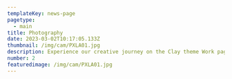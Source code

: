 ```yaml
---
templateKey: news-page
pagetype:
  - main
title: Photography
date: 2023-03-02T10:17:05.133Z
thumbnail: /img/cam/PXLA01.jpg
description: Experience our creative journey on the Clay theme Work page. Explore our portfolio and witness the artistry behind our projects.
number: 2
featuredimage: /img/cam/PXLA01.jpg
---
```



